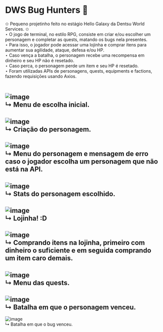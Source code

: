# DWS Bug Hunters 🐛

✩ Pequeno projetinho feito no estágio Hello Galaxy da Dentsu World Services. ✩<br/>
⋆ O jogo de terminal, no estilo RPG, consiste em criar e/ou escolher um personagem e completar as quests, matando os bugs nela presentes. <br/>
⋆ Para isso, o jogador pode acessar uma lojinha e comprar itens para aumentar sua agilidade, ataque, defesa e/ou HP. <br/>
⋆ Caso vença a batalha, o personagem recebe uma recompensa em dinheiro e seu HP não é resetado.<br/>
⋆ Caso perca, o personagem perde um item e seu HP é resetado.<br/>
⋆ Foram utilizadas APIs de personagens, quests, equipments e factions, fazendo requisiçōes usando Axios.<br/><br/>

![image](https://user-images.githubusercontent.com/94134546/200638736-1aa7d59a-bfa0-4fad-95de-9e6bf313ee62.png)<br/>
↳ Menu de escolha inicial.<br/>
---------------------------------------------------------------------------------------------------------------------------------------------------------
![image](https://user-images.githubusercontent.com/94134546/200639551-2a8e5140-0419-4c66-86cd-8bd713f5a2bf.png)<br/>
↳ Criação do personagem.
<br/>
---------------------------------------------------------------------------------------------------------------------------------------------------------
![image](https://user-images.githubusercontent.com/94134546/200639724-ae956133-4a39-4944-9c0a-5d4d2e1b1ca9.png)<br/>
↳ Menu do personagem e mensagem de erro caso o jogador escolha um personagem que não está na API.
<br/>
---------------------------------------------------------------------------------------------------------------------------------------------------------
![image](https://user-images.githubusercontent.com/94134546/200640210-c79bff91-0c1c-4228-bada-d0027708aedb.png)<br/>
↳ Stats do personagem escolhido.
<br/>
---------------------------------------------------------------------------------------------------------------------------------------------------------
![image](https://user-images.githubusercontent.com/94134546/200640315-38670a61-74ce-4687-8c9e-636a94db622f.png)<br/>
↳ Lojinha! :D
<br/>
---------------------------------------------------------------------------------------------------------------------------------------------------------
![image](https://user-images.githubusercontent.com/94134546/200640452-ab364a4a-a82c-4cdb-bc3d-69fcfe2621bc.png)<br/>
↳ Comprando itens na lojinha, primeiro com dinheiro o suficiente e em seguida comprando um item caro demais.<br/>
---------------------------------------------------------------------------------------------------------------------------------------------------------
![image](https://user-images.githubusercontent.com/94134546/200640590-92cc74ad-27d1-44fe-9f24-5f838a5abf9c.png)<br/>
↳ Menu das quests.<br/>
---------------------------------------------------------------------------------------------------------------------------------------------------------
![image](https://user-images.githubusercontent.com/94134546/200640774-abd25155-4e68-4196-892e-450507eb9134.png)<br/>
↳ Batalha em que o personagem venceu.<br/>
---------------------------------------------------------------------------------------------------------------------------------------------------------
![image](https://user-images.githubusercontent.com/94134546/200641444-062d5e4d-4575-4425-b94a-7299e21828d4.png)<br/>
↳ Batalha em que o bug venceu.<br/>

